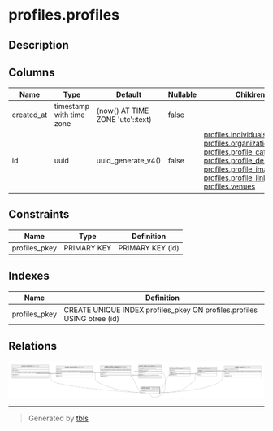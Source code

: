 # profiles.profiles

## Description

## Columns

| Name | Type | Default | Nullable | Children | Parents | Comment |
| ---- | ---- | ------- | -------- | -------- | ------- | ------- |
| created_at | timestamp with time zone | (now() AT TIME ZONE 'utc'::text) | false |  |  |  |
| id | uuid | uuid_generate_v4() | false | [profiles.individuals](profiles.individuals.md) [profiles.organizations](profiles.organizations.md) [profiles.profile_categories](profiles.profile_categories.md) [profiles.profile_descriptions](profiles.profile_descriptions.md) [profiles.profile_images](profiles.profile_images.md) [profiles.profile_links](profiles.profile_links.md) [profiles.venues](profiles.venues.md) |  |  |

## Constraints

| Name | Type | Definition |
| ---- | ---- | ---------- |
| profiles_pkey | PRIMARY KEY | PRIMARY KEY (id) |

## Indexes

| Name | Definition |
| ---- | ---------- |
| profiles_pkey | CREATE UNIQUE INDEX profiles_pkey ON profiles.profiles USING btree (id) |

## Relations

![er](profiles.profiles.png)

---

> Generated by [tbls](https://github.com/k1LoW/tbls)
